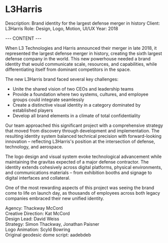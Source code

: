 # L3Harris

Description: Brand identity for the largest defense merger in history
Client: L3Harris
Role: Design, Logo, Motion, UI/UX
Year: 2018

--- CONTENT ---

When L3 Technologies and Harris announced their merger in late 2018, it represented the largest defense merger in history, creating the sixth largest defense company in the world. This new powerhouse needed a brand identity that would communicate scale, resources, and capabilities, while differentiating itself from dominant competitors in the space.

The new L3Harris brand faced several key challenges:

- Unite the shared vision of two CEOs and leadership teams
- Provide a foundation where two systems, cultures, and employee groups could integrate seamlessly
- Create a distinctive visual identity in a category dominated by established players
- Develop all brand elements in a climate of total confidentiality

Our team approached this significant project with a comprehensive strategy that moved from discovery through development and implementation. The resulting identity system balanced technical precision with forward-looking innovation – reflecting L3Harris's position at the intersection of defense, technology, and aerospace.

The logo design and visual system evoke technological advancement while maintaining the gravitas expected of a major defense contractor. The identity extends cohesively across digital platforms, physical environments, and communications materials – from exhibition booths and signage to digital interfaces and collateral.

One of the most rewarding aspects of this project was seeing the brand come to life on launch day, as thousands of employees across both legacy companies embraced their new unified identity.

Agency: Thackway McCord  
Creative Direction: Kat McCord  
Design Lead: David Weiss  
Strategy: Simon Thackway, Jonathan Paisner  
Logo Animation: Scyld Bowring  
Original geodesic dome script: aadebdeb
